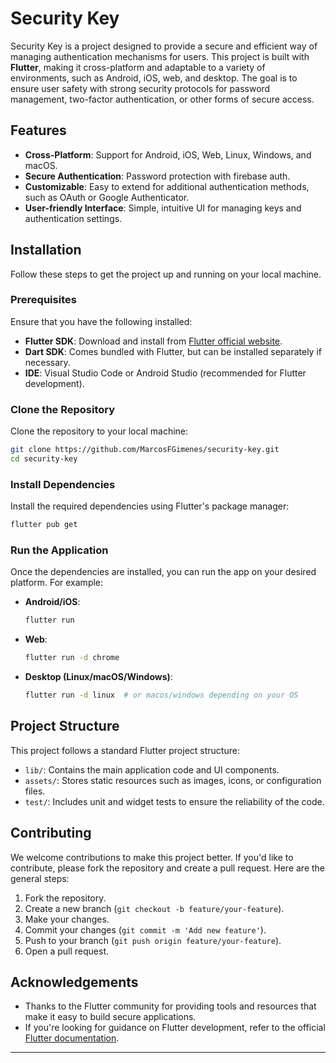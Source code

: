 # Security Key

Security Key is a project designed to provide a secure and efficient way of managing authentication mechanisms for users. This project is built with **Flutter**, making it cross-platform and adaptable to a variety of environments, such as Android, iOS, web, and desktop. The goal is to ensure user safety with strong security protocols for password management, two-factor authentication, or other forms of secure access.

## Features

- **Cross-Platform**: Support for Android, iOS, Web, Linux, Windows, and macOS.
- **Secure Authentication**: Password protection with firebase auth.
- **Customizable**: Easy to extend for additional authentication methods, such as OAuth or Google Authenticator.
- **User-friendly Interface**: Simple, intuitive UI for managing keys and authentication settings.
  
## Installation

Follow these steps to get the project up and running on your local machine.

### Prerequisites

Ensure that you have the following installed:

- **Flutter SDK**: Download and install from [Flutter official website](https://flutter.dev/docs/get-started/install).
- **Dart SDK**: Comes bundled with Flutter, but can be installed separately if necessary.
- **IDE**: Visual Studio Code or Android Studio (recommended for Flutter development).
  
### Clone the Repository

Clone the repository to your local machine:

```bash
git clone https://github.com/MarcosFGimenes/security-key.git
cd security-key
```

### Install Dependencies

Install the required dependencies using Flutter's package manager:

```bash
flutter pub get
```

### Run the Application

Once the dependencies are installed, you can run the app on your desired platform. For example:

- **Android/iOS**:
  ```bash
  flutter run
  ```

- **Web**:
  ```bash
  flutter run -d chrome
  ```

- **Desktop (Linux/macOS/Windows)**:
  ```bash
  flutter run -d linux  # or macos/windows depending on your OS
  ```

## Project Structure

This project follows a standard Flutter project structure:

- `lib/`: Contains the main application code and UI components.
- `assets/`: Stores static resources such as images, icons, or configuration files.
- `test/`: Includes unit and widget tests to ensure the reliability of the code.

## Contributing

We welcome contributions to make this project better. If you'd like to contribute, please fork the repository and create a pull request. Here are the general steps:

1. Fork the repository.
2. Create a new branch (`git checkout -b feature/your-feature`).
3. Make your changes.
4. Commit your changes (`git commit -m 'Add new feature'`).
5. Push to your branch (`git push origin feature/your-feature`).
6. Open a pull request.


## Acknowledgements

- Thanks to the Flutter community for providing tools and resources that make it easy to build secure applications.
- If you're looking for guidance on Flutter development, refer to the official [Flutter documentation](https://flutter.dev/docs).

---
